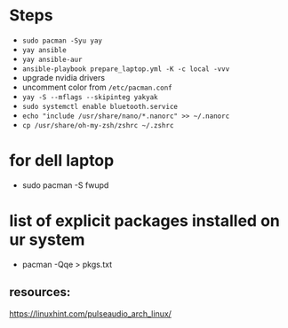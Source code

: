 # Steps
- `sudo pacman -Syu yay`
- `yay ansible`
- `yay ansible-aur`
- `ansible-playbook prepare_laptop.yml -K -c local -vvv`
- upgrade nvidia drivers
- uncomment color from `/etc/pacman.conf`
- `yay -S --mflags --skipinteg yakyak`
- `sudo systemctl enable bluetooth.service`
- `echo "include /usr/share/nano/*.nanorc" >> ~/.nanorc`
-  `cp /usr/share/oh-my-zsh/zshrc ~/.zshrc`



# for dell laptop
- sudo pacman -S fwupd


# list of explicit packages installed on ur system
- pacman -Qqe  > pkgs.txt

## resources:
https://linuxhint.com/pulseaudio_arch_linux/
